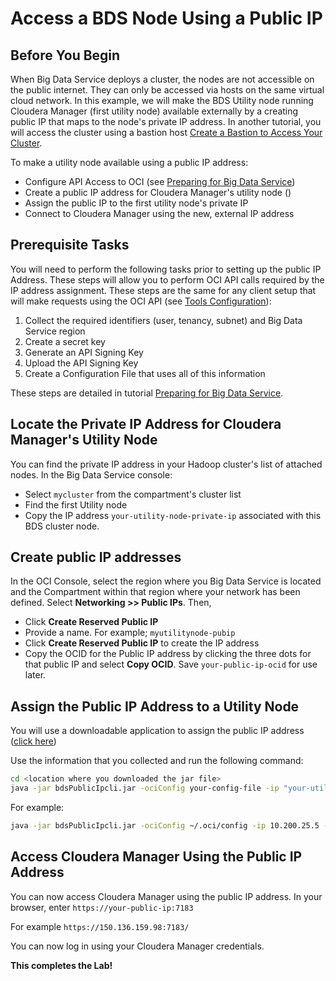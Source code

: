 # Access a BDS Node Using a Public IP

## Before You Begin

When Big Data Service deploys a cluster, the nodes are not accessible on the public internet.  They can only be accessed via hosts on the same virtual cloud network.  In this example, we will make the BDS Utility node running Cloudera Manager (first utility node) available externally by a creating public IP that maps to the node's private IP address.  In another tutorial, you will access the cluster using a bastion host [Create a Bastion to Access Your Cluster](?lab=).

To make a utility node available using a public IP address:
* Configure API Access to OCI (see [Preparing for Big Data Service](?lab=preparing-for-big-data-service))
* Create a public IP address for Cloudera Manager's utility node ()
* Assign the public IP to the first utility node's private IP
* Connect to Cloudera Manager using the new, external IP address

## Prerequisite Tasks 
You will need to perform the following tasks prior to setting up the public IP Address.  These steps will allow you to perform OCI API calls required by the IP address assignment.  These steps are the same for any client setup that will make requests using the OCI API (see [Tools Configuration](https://docs.cloud.oracle.com/iaas/Content/ToolsConfig.htm)):
1. Collect the required identifiers (user, tenancy, subnet) and Big Data Service region
1. Create a secret key
1. Generate an API Signing Key
1. Upload the API Signing Key
1. Create a Configuration File that uses all of this information

These steps are detailed in tutorial [Preparing for Big Data Service](?lab=preparing-for-big-data-service).

## Locate the Private IP Address for Cloudera Manager's Utility Node
You can find the private IP address in your Hadoop cluster's list of attached nodes.  In the Big Data Service console: 
* Select `mycluster` from the compartment's cluster list
* Find the first Utility node
* Copy the IP address `your-utility-node-private-ip` associated with this BDS cluster node.


## Create public IP addresses
In the OCI Console, select the region where you Big Data Service is located and the Compartment within that region where your network has been defined.  Select **Networking >> Public IPs**.  Then,
* Click **Create Reserved Public IP**
* Provide a name.  For example; `myutilitynode-pubip`
* Click **Create Reserved Public IP** to create the IP address
* Copy the OCID for the Public IP address by clicking the three dots for that public IP and select **Copy OCID**.  Save `your-public-ip-ocid` for use later.


## Assign the Public IP Address to a Utility Node
You will use a downloadable application to assign the public IP address ([click here](https://confluence.oci.oraclecorp.com/pages/viewpage.action?spaceKey=BDSOCI&title=Public+IP+Assignment+and+Un-assignment+On+OCI&preview=/164693968/164871250/bdsPublicIpcli.jar))

Use the information that you collected and run the following command:

```bash
cd <location where you downloaded the jar file>
java -jar bdsPublicIpcli.jar -ociConfig your-config-file -ip "your-utility-node-private-ip" -subnetId "your-public-subnet-ocid" -operation attach -publicIpId "your-public-ip-ocid"
```

For example:
```bash
java -jar bdsPublicIpcli.jar -ociConfig ~/.oci/config -ip 10.200.25.5 -subnetId "ocid1.subnet.oc1.iad.aaaaaaaacbbbb" -operation attach -publicIpId "ocid1.publicip.oc1.iad.aaaaaaaavxxxxyyyyy"
```
## Access Cloudera Manager Using the Public IP Address
You can now access Cloudera Manager using the public IP address.  In your browser, enter
`https://your-public-ip:7183`

For example
`https://150.136.159.98:7183/`

You can now log in using your Cloudera Manager credentials.

**This completes the Lab!**